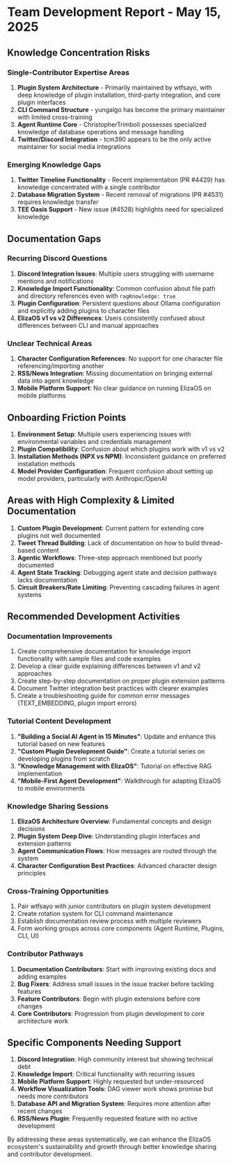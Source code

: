 # Team Development Report - May 15, 2025

## Knowledge Concentration Risks

### Single-Contributor Expertise Areas
1. **Plugin System Architecture** - Primarily maintained by wtfsayo, with deep knowledge of plugin installation, third-party integration, and core plugin interfaces
2. **CLI Command Structure** - yungalgo has become the primary maintainer with limited cross-training
3. **Agent Runtime Core** - ChristopherTrimboli possesses specialized knowledge of database operations and message handling
4. **Twitter/Discord Integration** - tcm390 appears to be the only active maintainer for social media integrations

### Emerging Knowledge Gaps
1. **Twitter Timeline Functionality** - Recent implementation (PR #4429) has knowledge concentrated with a single contributor
2. **Database Migration System** - Recent removal of migrations (PR #4531) requires knowledge transfer
3. **TEE Oasis Support** - New issue (#4528) highlights need for specialized knowledge

## Documentation Gaps

### Recurring Discord Questions
1. **Discord Integration Issues**: Multiple users struggling with username mentions and notifications
2. **Knowledge Import Functionality**: Common confusion about file path and directory references even with `ragKnowledge: true`
3. **Plugin Configuration**: Persistent questions about Ollama configuration and explicitly adding plugins to character files
4. **ElizaOS v1 vs v2 Differences**: Users consistently confused about differences between CLI and manual approaches

### Unclear Technical Areas
1. **Character Configuration References**: No support for one character file referencing/importing another
2. **RSS/News Integration**: Missing documentation on bringing external data into agent knowledge
3. **Mobile Platform Support**: No clear guidance on running ElizaOS on mobile platforms

## Onboarding Friction Points

1. **Environment Setup**: Multiple users experiencing issues with environmental variables and credentials management
2. **Plugin Compatibility**: Confusion about which plugins work with v1 vs v2
3. **Installation Methods (NPX vs NPM)**: Inconsistent guidance on preferred installation methods
4. **Model Provider Configuration**: Frequent confusion about setting up model providers, particularly with Anthropic/OpenAI

## Areas with High Complexity & Limited Documentation

1. **Custom Plugin Development**: Current pattern for extending core plugins not well documented
2. **Tweet Thread Building**: Lack of documentation on how to build thread-based content
3. **Agentic Workflows**: Three-step approach mentioned but poorly documented
4. **Agent State Tracking**: Debugging agent state and decision pathways lacks documentation
5. **Circuit Breakers/Rate Limiting**: Preventing cascading failures in agent systems

## Recommended Development Activities

### Documentation Improvements
1. Create comprehensive documentation for knowledge import functionality with sample files and code examples
2. Develop a clear guide explaining differences between v1 and v2 approaches
3. Create step-by-step documentation on proper plugin extension patterns
4. Document Twitter integration best practices with clearer examples
5. Create a troubleshooting guide for common error messages (TEXT_EMBEDDING, plugin import errors)

### Tutorial Content Development
1. **"Building a Social AI Agent in 15 Minutes"**: Update and enhance this tutorial based on new features
2. **"Custom Plugin Development Guide"**: Create a tutorial series on developing plugins from scratch
3. **"Knowledge Management with ElizaOS"**: Tutorial on effective RAG implementation
4. **"Mobile-First Agent Development"**: Walkthrough for adapting ElizaOS to mobile environments

### Knowledge Sharing Sessions
1. **ElizaOS Architecture Overview**: Fundamental concepts and design decisions
2. **Plugin System Deep Dive**: Understanding plugin interfaces and extension patterns
3. **Agent Communication Flows**: How messages are routed through the system
4. **Character Configuration Best Practices**: Advanced character design principles

### Cross-Training Opportunities
1. Pair wtfsayo with junior contributors on plugin system development
2. Create rotation system for CLI command maintenance
3. Establish documentation review process with multiple reviewers
4. Form working groups across core components (Agent Runtime, Plugins, CLI, UI)

### Contributor Pathways
1. **Documentation Contributors**: Start with improving existing docs and adding examples
2. **Bug Fixers**: Address small issues in the issue tracker before tackling features
3. **Feature Contributors**: Begin with plugin extensions before core changes
4. **Core Contributors**: Progression from plugin development to core architecture work

## Specific Components Needing Support

1. **Discord Integration**: High community interest but showing technical debt
2. **Knowledge Import**: Critical functionality with recurring issues
3. **Mobile Platform Support**: Highly requested but under-resourced
4. **Workflow Visualization Tools**: DAG viewer work shows promise but needs more contributors
5. **Database API and Migration System**: Requires more attention after recent changes
6. **RSS/News Plugin**: Frequently requested feature with no active development

By addressing these areas systematically, we can enhance the ElizaOS ecosystem's sustainability and growth through better knowledge sharing and contributor development.